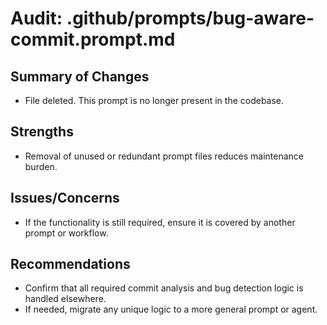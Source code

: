 # Audit: .github/prompts/bug-aware-commit.prompt.md

## Summary of Changes
- File deleted. This prompt is no longer present in the codebase.

## Strengths
- Removal of unused or redundant prompt files reduces maintenance burden.

## Issues/Concerns
- If the functionality is still required, ensure it is covered by another prompt or workflow.

## Recommendations
- Confirm that all required commit analysis and bug detection logic is handled elsewhere.
- If needed, migrate any unique logic to a more general prompt or agent.
